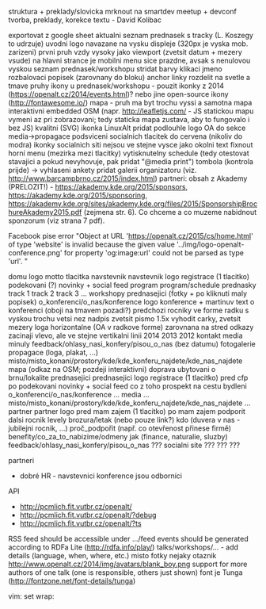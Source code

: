 struktura + preklady/slovicka
    mrknout na smartdev meetup + devconf
tvorba, preklady, korekce textu - David Kolibac

exportovat z google sheet aktualni seznam prednasek s tracky (L. Koszegy to udrzuje)
uvodni logo navazane na vysku displeje (320px je vyska mob. zarizeni)
prvni pruh vzdy vysoky jako viewport (zvetsit datum + mezery vsude)
na hlavni strance je mobilni menu sice prazdne, avsak s nenulovou vyskou
seznam prednasek/workshopu
    stridat barvy
    klikaci jmeno
    rozbalovaci popisek (zarovnany do bloku)
anchor linky rozdelit na svetle a tmave pruhy
ikony u prednasek/workshopu - pouzit ikonky z 2014 (https://openalt.cz/2014/events.html)? nebo jine open-source ikony (http://fontawesome.io/)
mapa - pruh ma byt trochu vyssi a samotna mapa interaktivni embedded OSM (napr. http://leafletjs.com/ - JS statickou mapu vymeni az pri zobrazovani; tedy staticka mapa zustava, aby to fungovalo i bez JS)
kvalitni (SVG) ikonka LinuxAlt
pridat podlouhle logo OA do sekce media->propagace
podsviceni socialnich tlacitek do cervena (nikoliv do modra)
ikonky socialnich siti nejsou ve stejne vysce jako okolni text
fixnout horní menu (mezirka mezi tlacitky)
vytisknutelny schedule (tedy otestovat stavajici a pokud nevyhovuje, pak pridat "@media print")
tombola (kontrola prijde) -> vyhlaseni ankety
pridat galerii organizatoru (viz. http://www.barcampbrno.cz/2015/index.html)
partneri: obsah z Akademy (PRELOZIT!) - https://akademy.kde.org/2015/sponsors, https://akademy.kde.org/2015/sponsoring, https://akademy.kde.org/sites/akademy.kde.org/files/2015/SponsorshipBrochureAkademy2015.pdf (zejmena str. 6). Co chceme a co muzeme nabidnout sponzorum (viz strana 7 pdf).







Facebook pise error "Object at URL 'https://openalt.cz/2015/cs/home.html' of type 'website' is invalid because the given value '../img/logo-openalt-conference.png' for property 'og:image:url' could not be parsed as type 'url'. "







domu
    logo
    motto
    tlacitka
        navstevnik
            navstevnik
                logo
                registrace (1 tlacitko)
                podekovani (?)
                novinky + social feed
            program
                program/schedule
                prednasky
                    track 1
                    track 2
                    track 3
                    ...
                workshopy
                prednasejici (fotky + po kliknuti maly popisek)
            o_konferenci/o_nas/konference
                logo konference + martinuv text o konferenci (oboji na tmavem pozadi?)
                predchozi rocniky ve forme radku
                    s vyskou trochu vetsi nez nadpis
                    zvetsit pismo 1.5x
                    vyhodit carky, zvetsit mezery
                    loga horizontalne (OA v radkove forme) zarovnana na stred
                    odkazy zacinaji vlevo, ale ve stejne vertikalni linii
                    <logo> 2014 2013 2012
                kontakt
            media
                minuly feedback/ohlasy_nasi_konfery/pisou_o_nas (bez datumu)
                fotogalerie
                propagace (loga, plakat, ...)
            misto/misto_konani/prostory/kde/kde_konferu_najdete/kde_nas_najdete
                mapa (odkaz na OSM; pozdeji interaktivni)
                doprava
                ubytovani
                o brnu/lokalite
        prednasejici
            prednasejici
                logo
                registrace (1 tlacitko)
                pred
                    cfp
                po
                    podekovani
                novinky + social feed
            co z toho
                prospekt na cestu
                bydleni
            o_konferenci/o_nas/konference
                ...
            media
                ...
            misto/misto_konani/prostory/kde/kde_konferu_najdete/kde_nas_najdete
                ...
        partner
            partner
                logo
                pred
                    mam zajem (1 tlacitko)
                po
                    mam zajem podporit dalsi rocnik
                levely
                brozura/letak (nebo pouze link?)
            kdo (duvera v nas - jubilejni rocnik, ...)
            proč_podpořit (např. co otevřenost přinese firmě)
            benefity/co_za_to_nabizime/odmeny
            jak (finance, naturalie, sluzby)
    feedback/ohlasy_nasi_konfery/pisou_o_nas
??? socialni site
???
???
???

partneri
* dobré HR - navstevnici konference jsou odborníci

API
* http://pcmlich.fit.vutbr.cz/openalt/
* http://pcmlich.fit.vutbr.cz/openalt/?debug
* http://pcmlich.fit.vutbr.cz/openalt/?ts

RSS feed should be accessible under .../feed
events should be generated according to RDFa Lite (http://rdfa.info/play/)
talks/workshops/... - add details (language, when, where, etc.)
misto fotky nejaky otaznik http://www.openalt.cz/2014/img/avatars/blank_boy.png
support for more authors of one talk (one is responsible, others just shown)
font je Tunga (http://fontzone.net/font-details/tunga)

vim: set wrap:
